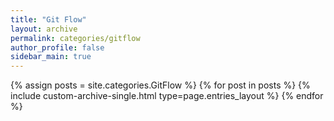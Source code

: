 ```yaml
---
title: "Git Flow"
layout: archive
permalink: categories/gitflow
author_profile: false
sidebar_main: true
---
```


{% assign posts = site.categories.GitFlow %}
{% for post in posts %}
    {% include custom-archive-single.html type=page.entries_layout %}
{% endfor %}